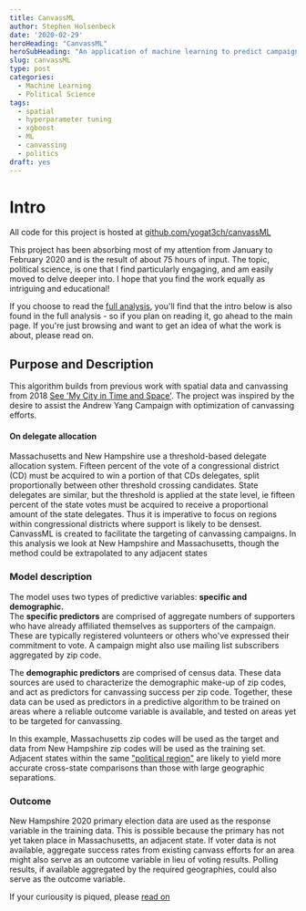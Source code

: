 ```yaml
---
title: CanvassML
author: Stephen Holsenbeck
date: '2020-02-29'
heroHeading: "CanvassML"
heroSubHeading: "An application of machine learning to predict campaign support"
slug: canvassML
type: post
categories:
  - Machine Learning
  - Political Science
tags:
  - spatial
  - hyperparameter tuning
  - xgboost
  - ML
  - canvassing
  - politics
draft: yes
---
```


# Intro
All code for this project is hosted at [github.com/yogat3ch/canvassML](http://github.com/yogat3ch/canvassML)

This project has been absorbing most of my attention from January to February 2020 and is the result of about 75 hours of input. The topic, political science, is one that I find particularly engaging, and am easily moved to delve deeper into. I hope that you find the work equally as intriguing and educational! 

If you choose to read the [full analysis](../../../canvassML/), you'll find that the intro below is also found in the full analysis - so if you plan on reading it, go ahead to the main page. If you're just browsing and want to get an idea of what the work is about, please read on.

## Purpose and Description
This algorithm builds from previous work with spatial data and canvassing from 2018 [See 'My City in Time and Space'](https://rpubs.com/yogat3ch/ppua5302p2).  The project was inspired by the desire to assist the Andrew Yang Campaign with optimization of canvassing efforts. 
<br>

#### On delegate allocation
Massachusetts and New Hampshire use a threshold-based delegate allocation system. Fifteen percent of the vote of a congressional district (CD) must be acquired to win a portion of that CDs delegates, split proportionally between other threshold crossing candidates. State delegates are similar, but the threshold is applied at the state level, ie fifteen percent of the state votes must be acquired to receive a proportional amount of the state delegates. Thus it is imperative to focus on regions within congressional districts where support is likely to be densest. CanvassML is created to facilitate the targeting of canvassing campaigns. In this analysis we look at New Hampshire and Massachusetts, though the method could be extrapolated to any adjacent states
<br>

### Model description
The model uses two types of predictive variables: <strong>specific and demographic.</strong><br>
The <strong>specific predictors</strong> are comprised of aggregate numbers of supporters who have already affiliated themselves as supporters of the campaign. These are typically registered volunteers or others who've expressed their commitment to vote. A campaign might also use mailing list subscribers aggregated by zip code. 

The <strong>demographic predictors</strong> are comprised of census data. These data sources are used to characterize the demographic make-up of zip codes, and act as predictors for canvassing success per zip code.
Together, these data can be used as predictors in a predictive algorithm to be trained on areas where a reliable outcome variable is available, and tested on areas yet to be targeted for canvassing.

In this example, Massachusetts zip codes will be used as the target and data from New Hampshire zip codes will be used as the training set. Adjacent states within the same ["political region"](https://www.businessinsider.com/the-11-nations-of-the-united-states-2015-7) are likely to yield more accurate cross-state comparisons than those with large geographic separations.

### Outcome
New Hampshire 2020 primary election data are used as the response variable in the training data. This is possible because the primary has not yet taken place in Massachusetts, an adjacent state. If voter data is not available, aggregate success rates from existing canvass efforts for an area might also serve as an outcome variable in lieu of voting results. Polling results, if available aggregated by the required geographies, could also serve as the outcome variable. 

If your curiousity is piqued, please [read on](../../../canvassML/index.html#outcome)